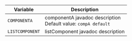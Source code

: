 | Variable | Description |
| --- | --- |
| ```COMPONENTA``` | componentA javadoc description<br>Default value: ```compA default``` |
| ```LISTCOMPONENT``` | listComponent javadoc description |

